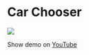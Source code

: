 # Car Chooser

![](https://github.com/somenkovnikita/Car-Chooser/raw/master/GitHub/promo.png)

Show demo on [YouTube](https://youtu.be/dJOTiPGd5Aw)

